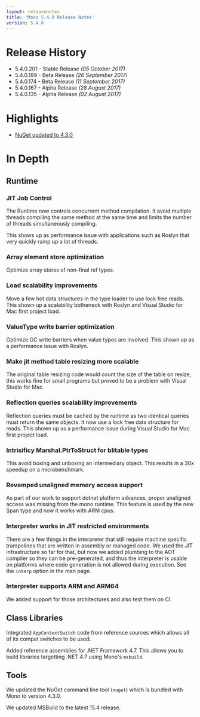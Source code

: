 ```yaml
---
layout: releasenotes
title: 'Mono 5.4.0 Release Notes'
version: 5.4.0
---
```


Release History
===============

* 5.4.0.201 - Stable Release _(05 October 2017)_
* 5.4.0.199 - Beta Release _(26 September 2017)_
* 5.4.0.174 - Beta Release _(11 September 2017)_
* 5.4.0.167 - Alpha Release _(28 August 2017)_
* 5.4.0.135 - Alpha Release _(02 August 2017)_

Highlights
==========

* [NuGet updated to 4.3.0](#tools)

In Depth
========

Runtime
-------

### JIT Job Control

The Runtime now controls concurrent method compilation. It avoid multiple threads
compiling the same method at the same time and limits the number of threads simultaneously compiling.

This shows up as performance issue with applications such as Roslyn that very quickly ramp up a lot of threads.

### Array element store optimization

Optimize array stores of non-final ref types.

### Load scalability improvements

Move a few hot data structures in the type loader to use lock free reads. This shown up a scalability botheneck with
Roslyn and Visual Studio for Mac first project load.

### ValueType write barrier optimization

Optimize GC write barriers when value types are involved. This shown up as a performance issue with Roslyn.

### Make jit method table resizing more scalable

The original table resizing code would count the size of the table on resize, this works fine for small programs but
proved to be a problem with Visual Studio for Mac.

### Reflection queries scalability improvements

Reflection queries must be cached by the runtime as two identical queries must return the same objects.
It now use a lock free data structure for reads.
This shown up as a performance issue during Visual Studio for Mac first project load.

### Intrisificy Marshal.PtrToStruct<T> for blitable types

This avoid boxing and unboxing an intermediary object. This results in a 30x speedup on a microbenchmark.

### Revamped unaligned memory access support

As part of our work to support dotnet platform advances, proper unaligned access was missing from the mono runtime.
This feature is used by the new Span<T> type and now it works with ARM cpus.

### Interpreter works in JIT restricted environments

There are a few things in the interpreter that still require machine specific trampolines that are written in assembly or managed code.
We used the JIT infrastructure so far for that, but now we added plumbing to the AOT compiler so they can be pre-generated, and thus the interpreter is usable on platforms where code generation is not allowed during execution.
See the `interp` option in the man page.

### Interpreter supports ARM and ARM64

We added support for those architectures and also test them on CI.

Class Libraries
---------------

Integrated `AppContextSwitch` code from reference sources which allows all of its compat switches to be used.

Added reference assemblies for .NET Framework 4.7. This allows you to build libraries targetting .NET 4.7 using Mono's `msbuild`.

Tools
-----

We updated the NuGet command line tool (`nuget`) which is bundled with Mono to version 4.3.0.

We updated MSBuild to the latest 15.4 release.
